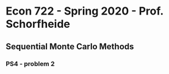 # Econ 722 - Spring 2020 - Prof. Schorfheide

## Sequential Monte Carlo Methods

### PS4 - problem 2
 
